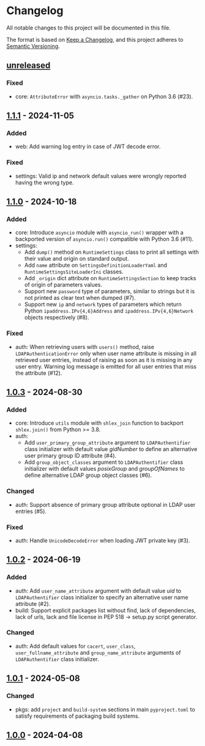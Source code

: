 # Changelog

All notable changes to this project will be documented in this file.

The format is based on [Keep a Changelog](https://keepachangelog.com/en/1.0.0/),
and this project adheres to
[Semantic Versioning](https://semver.org/spec/v2.0.0.html).

## [unreleased]

### Fixed
- core: `AttributeError` with `asyncio.tasks._gather` on Python 3.6 (#23).

## [1.1.1] - 2024-11-05

### Added
- web: Add warning log entry in case of JWT decode error.

### Fixed
- settings: Valid ip and network default values were wrongly reported having the
  wrong type.

## [1.1.0] - 2024-10-18

### Added
- core: Introduce `asyncio` module with `asyncio_run()` wrapper with a
  backported version of `asyncio.run()` compatible with Python 3.6 (#11).
- settings:
  - Add `dump()` method on `RuntimeSettings` class to print all settings with
    their value and origin on standard output.
  - Add `name` attribute on `SettingsDefinitionLoaderYaml` and
    `RuntimeSettingsSiteLoaderIni` classes.
  - Add `_origin` dict attribute on `RuntimeSettingsSection` to keep tracks of
    origin of parameters values.
  - Support new `password` type of parameters, similar to strings but it is not
    printed as clear text when dumped (#7).
  - Support new `ip` and `network` types of parameters which return Python
    `ipaddress.IPv{4,6}Address` and `ipaddress.IPv{4,6}Network` objects
    respectively (#8).

### Fixed
- auth: When retrieving users with `users()` method, raise
  `LDAPAuthenticationError` only when user name attribute is missing in all
  retrieved user entries, instead of raising as soon as it is missing in any
  user entry. Warning log message is emitted for all user entries that miss the
  attribute (#12).

## [1.0.3] - 2024-08-30

### Added
- core: Introduce `utils` module with `shlex_join` function to backport
  `shlex.join()` from Python >= 3.8.
- auth:
  - Add `user_primary_group_attribute` argument to `LDAPAuthentifier` class
    initializer with default value _gidNumber_ to define an alternative
    user primary group ID attribute (#4).
  - Add `group_object_classes` argument to `LDAPAuthentifier` class
    initializer with default values _posixGroup_ and _groupOfNames_ to define
    alternative LDAP group object classes (#6).

### Changed
- auth: Support absence of primary group attribute optional in LDAP user
  entries (#5).

### Fixed
- auth: Handle `UnicodeDecodeError` when loading JWT private key (#3).

## [1.0.2] - 2024-06-19

### Added
- auth: Add `user_name_attribute` argument with default value _uid_ to
  `LDAPAuthentifier` class initializer to specify an alternative user name
  attribute (#2).
- build: Support explicit packages list without find, lack of dependencies, lack
  of urls, lack and file license in PEP 518 → setup.py script generator.

### Changed
- auth: Add default values for `cacert`, `user_class`, `user_fullname_attribute`
  and `group_name_attribute` arguments of `LDAPAuthentifier` class initializer.

## [1.0.1] - 2024-05-08

### Changed
- pkgs: add `project` and `build-system` sections in main `pyproject.toml` to
  satisfy requirements of packaging build systems.

## [1.0.0] - 2024-04-08

[unreleased]: https://github.com/rackslab/RFL/compare/v1.1.1...HEAD
[1.1.1]: https://github.com/rackslab/RFL/releases/tag/v1.1.1
[1.1.0]: https://github.com/rackslab/RFL/releases/tag/v1.1.0
[1.0.3]: https://github.com/rackslab/RFL/releases/tag/v1.0.3
[1.0.2]: https://github.com/rackslab/RFL/releases/tag/v1.0.2
[1.0.1]: https://github.com/rackslab/RFL/releases/tag/v1.0.1
[1.0.0]: https://github.com/rackslab/RFL/releases/tag/v1.0.0
